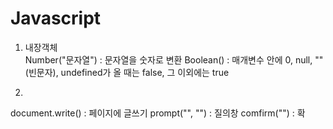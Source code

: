 # Javascript

1. 내장객체 \
Number("문자열") : 문자열을 숫자로 변환
Boolean() : 매개변수 안에 0, null, ""(빈문자), undefined가 올 때는 false, 그 이외에는 true

2.
document.write() : 페이지에 글쓰기
prompt("", "") : 질의창
comfirm("") : 확
